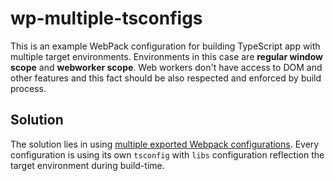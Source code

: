# wp-multiple-tsconfigs

This is an example WebPack configuration for building TypeScript app with multiple target environments. 
Environments in this case are **regular window scope** and **webworker scope**. 
Web workers don't have access to DOM and other features and this fact should be also respected and enforced by build process.

## Solution
The solution lies in using [multiple exported Webpack configurations](https://webpack.js.org/configuration/configuration-types/#exporting-multiple-configurations). 
Every configuration is using its own `tsconfig` with `libs` configuration reflection the target environment during build-time.
